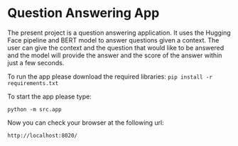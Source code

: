 # Question Answering App

The present project is a question answering application. It uses the Hugging Face pipeline and BERT model to answer
questions given a context. The user can give the context and the question that would like to be answered and the model
will provide the answer and the score of the answer within just a few seconds.

To run the app please download the required libraries:
``
pip install -r requirements.txt
``

To start the app please type:
```
python -m src.app
```

Now you can check your browser at the following url:
```
http://localhost:8020/
```

